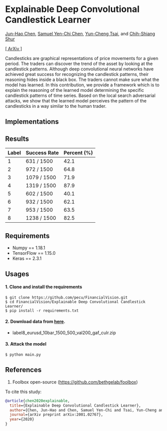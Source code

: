 # Explainable Deep Convolutional Candlestick Learner

[Jun-Hao Chen](o1r2g3a4n5i6z7e8@gmail.com), [Samuel Yen-Chi Chen](ycchen1989@gmail.com), [Yun-Cheng Tsai](pecu610@gmail.com), and [Chih-Shiang Shur](aaa123848@gmail.com)    
    
[[ ArXiv ]](https://arxiv.org/abs/2001.02767)

Candlesticks are graphical representations of price movements for a given period. The traders can discover the trend of the asset by looking at the candlestick patterns. Although deep convolutional neural networks have achieved great success for recognizing the candlestick patterns, their reasoning hides inside a black box. The traders cannot make sure what the model has learned. In this contribution, we provide a framework which is to explain the reasoning of the learned model determining the specific candlestick patterns of time series. Based on the local search adversarial attacks, we show that the learned model perceives the pattern of the candlesticks in a way similar to the human trader.  


## Implementations


## Results
| Label  | Success Rate | Percent (%) |
| ------------- | ------------- | ------------- |
| 1  | 631 / 1500  | 42.1 |
| 2  | 972 / 1500  | 64.8 |
| 3  | 1079 / 1500  | 71.9 |
| 4  | 1319 / 1500  | 87.9 |
| 5  | 602 / 1500  | 40.1 |
| 6  | 932 / 1500  | 62.1 |
| 7  | 953 / 1500  | 63.5 |
| 8  | 1238 / 1500  | 82.5 |

## Requirements
* Numpy == 1.18.1
* TensorFlow == 1.15.0
* Keras == 2.3.1

## Usages
#### 1. Clone and install the requirements    
    $ git clone https://github.com/pecu/FinancialVision.git
    $ cd FinancialVision/Explainable Deep Convolutional Candlestick Learner/
    $ pip install -r requirements.txt
#### 2. Download data from [here](https://drive.google.com/drive/folders/1hbA3EaMrf9CZBgU6VqQcAseBHuEuQgi-?fbclid=IwAR1dqeY7Q4DCYsdTGBWopDb3W4o6-ixCzRKlUNslHMZjQKuYg_JOHeWxRJs).
- label8_eurusd_10bar_1500_500_val200_gaf_culr.zip
#### 3. Attack the model     
    $ python main.py


## References
1. Foolbox open-source (<https://github.com/bethgelab/foolbox>)

To cite this study:
```BibTeX
@article{chen2020explainable,
  title={Explainable Deep Convolutional Candlestick Learner},
  author={Chen, Jun-Hao and Chen, Samuel Yen-Chi and Tsai, Yun-Cheng and Shur, Chih-Shiang},
  journal={arXiv preprint arXiv:2001.02767},
  year={2020}
}
```
